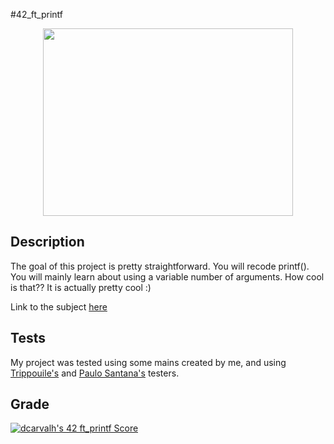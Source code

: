 #42_ft_printf
<p align="center">
  <img width="400" height="300" src="https://scontent.flis5-3.fna.fbcdn.net/v/t39.30808-6/311986694_530152999115861_629994339087354383_n.png?_nc_cat=102&ccb=1-7&_nc_sid=09cbfe&_nc_ohc=cEMAEEe55pQAX-gChdJ&_nc_ht=scontent.flis5-3.fna&oh=00_AT83rBXvHQuSNyPRhpBjDd6srWwYmKRGupyFsw4mso4-yw&oe=6355C03D"
</p>

## Description
The goal of this project is pretty straightforward. You will recode printf().
You will mainly learn about using a variable number of arguments. How cool is that??
It is actually pretty cool :)

Link to the subject [here](https://cdn.intra.42.fr/pdf/pdf/55808/en.subject.pdf)

## Tests
My project was tested using some mains created by me, and using [Trippouile's](https://github.com/Tripouille/printfTester) and [Paulo Santana's](https://github.com/paulo-santana/ft_printf_tester) testers.

## Grade
[![dcarvalh's 42 ft_printf Score](https://badge42.vercel.app/api/v2/cla00p6vf01030fmmu3t8t7ju/project/2859143)](https://github.com/JaeSeoKim/badge42)
